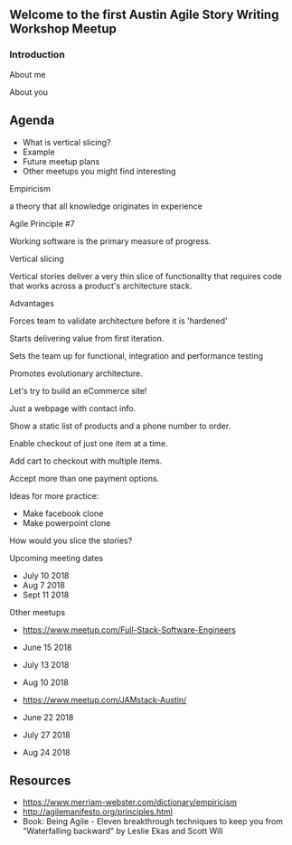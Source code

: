 ## Welcome to the first Austin Agile Story Writing Workshop Meetup



### Introduction


About me


About you



## Agenda
- What is vertical slicing?
- Example
- Future meetup plans
- Other meetups you might find interesting



Empiricism


 a theory that all knowledge originates in experience



Agile Principle #7


 Working software is the primary measure of progress. 



Vertical slicing


Vertical stories deliver a very thin slice of functionality that requires code that works across a product's architecture stack.



Advantages


Forces team to validate architecture before it is 'hardened'


Starts delivering value from first iteration.


Sets the team up for functional, integration and performance testing


Promotes evolutionary architecture.



Let's try to build an eCommerce site! 


Just a webpage with contact info.


Show a static list of products and a phone number to order.


Enable checkout of just one item at a time.


Add cart to checkout with multiple items.


Accept more than one payment options.



Ideas for more practice:
- Make facebook clone
- Make powerpoint clone

How would you slice the stories?



Upcoming meeting dates
- July 10 2018
- Aug 7 2018
- Sept 11 2018



Other meetups


- https://www.meetup.com/Full-Stack-Software-Engineers
- June 15 2018
- July 13 2018
- Aug 10 2018


- https://www.meetup.com/JAMstack-Austin/
- June 22 2018
- July 27 2018
- Aug 24 2018


## Resources

- https://www.merriam-webster.com/dictionary/empiricism
- http://agilemanifesto.org/principles.html
- Book: Being Agile - Eleven breakthrough techniques to keep you from "Waterfalling backward" by Leslie Ekas and Scott Will
